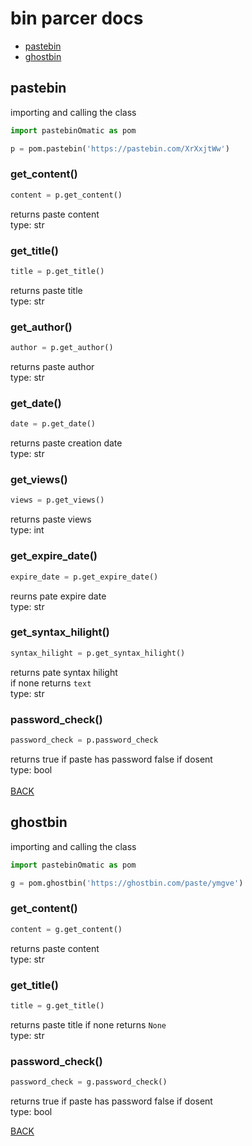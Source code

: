 # bin parcer docs

- <a href='#pastebin'>pastebin</a>
- <a href='#'>ghostbin</a>


## pastebin

importing and calling the class
```python
import pastebinOmatic as pom

p = pom.pastebin('https://pastebin.com/XrXxjtWw')
```

### get_content()
```python
content = p.get_content()
```
returns paste content <br>
type: str

### get_title()
```python
title = p.get_title()
```
returns paste title <br>
type: str

### get_author()
```python
author = p.get_author()
```
returns paste author <br>
type: str

### get_date()
```python
date = p.get_date()
```
returns paste creation date <br>
type: str

### get_views()
```python
views = p.get_views()
```
returns paste views <br>
type: int

### get_expire_date()
```python
expire_date = p.get_expire_date()
```
reurns pate expire date <br>
type: str

### get_syntax_hilight()
```python
syntax_hilight = p.get_syntax_hilight()
```
returns pate syntax hilight <br>
if none returns `text` <br>
type: str

### password_check()
```python
password_check = p.password_check
```
returns true if paste has password false if dosent <br>
type: bool <br> <br>
<a href='#pastebinOmatic-docs'>BACK</a>


## ghostbin

importing and calling the class
```python
import pastebinOmatic as pom

g = pom.ghostbin('https://ghostbin.com/paste/ymgve')
```

### get_content()
```python
content = g.get_content()
```
returns paste content <br>
type: str <br>

### get_title()
```python
title = g.get_title()
```
returns paste title if none returns `None` <br>
type: str <br>

### password_check()
```python
password_check = g.password_check()
```
returns true if paste has password false if dosent <br>
type: bool

<a href='#pastebinOmatic-docs'>BACK</a>
